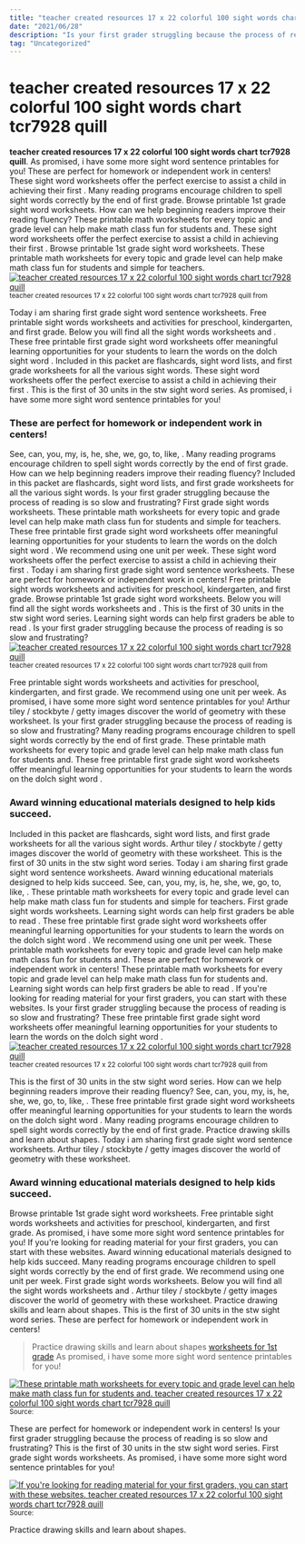```yaml
---
title: "teacher created resources 17 x 22 colorful 100 sight words chart tcr7928 quill"
date: "2021/06/28"
description: "Is your first grader struggling because the process of reading is so slow and frustrating?"
tag: "Uncategorized"
---
```


# teacher created resources 17 x 22 colorful 100 sight words chart tcr7928 quill
**teacher created resources 17 x 22 colorful 100 sight words chart tcr7928 quill**. As promised, i have some more sight word sentence printables for you! These are perfect for homework or independent work in centers! These sight word worksheets offer the perfect exercise to assist a child in achieving their first . Many reading programs encourage children to spell sight words correctly by the end of first grade. Browse printable 1st grade sight word worksheets.
How can we help beginning readers improve their reading fluency? These printable math worksheets for every topic and grade level can help make math class fun for students and. These sight word worksheets offer the perfect exercise to assist a child in achieving their first . Browse printable 1st grade sight word worksheets. These printable math worksheets for every topic and grade level can help make math class fun for students and simple for teachers.
[![teacher created resources 17 x 22 colorful 100 sight words chart tcr7928 quill](55379808 "teacher created resources 17 x 22 colorful 100 sight words chart tcr7928 quill")](55379808)
<small>teacher created resources 17 x 22 colorful 100 sight words chart tcr7928 quill from </small>

Today i am sharing first grade sight word sentence worksheets. Free printable sight words worksheets and activities for preschool, kindergarten, and first grade. Below you will find all the sight words worksheets and . These free printable first grade sight word worksheets offer meaningful learning opportunities for your students to learn the words on the dolch sight word . Included in this packet are flashcards, sight word lists, and first grade worksheets for all the various sight words. These sight word worksheets offer the perfect exercise to assist a child in achieving their first . This is the first of 30 units in the stw sight word series. As promised, i have some more sight word sentence printables for you!

### These are perfect for homework or independent work in centers!
See, can, you, my, is, he, she, we, go, to, like, . Many reading programs encourage children to spell sight words correctly by the end of first grade. How can we help beginning readers improve their reading fluency? Included in this packet are flashcards, sight word lists, and first grade worksheets for all the various sight words. Is your first grader struggling because the process of reading is so slow and frustrating? First grade sight words worksheets. These printable math worksheets for every topic and grade level can help make math class fun for students and simple for teachers. These free printable first grade sight word worksheets offer meaningful learning opportunities for your students to learn the words on the dolch sight word . We recommend using one unit per week. These sight word worksheets offer the perfect exercise to assist a child in achieving their first . Today i am sharing first grade sight word sentence worksheets. These are perfect for homework or independent work in centers! Free printable sight words worksheets and activities for preschool, kindergarten, and first grade.
Browse printable 1st grade sight word worksheets. Below you will find all the sight words worksheets and . This is the first of 30 units in the stw sight word series. Learning sight words can help first graders be able to read . Is your first grader struggling because the process of reading is so slow and frustrating?
[![teacher created resources 17 x 22 colorful 100 sight words chart tcr7928 quill](55379808 "teacher created resources 17 x 22 colorful 100 sight words chart tcr7928 quill")](55379808)
<small>teacher created resources 17 x 22 colorful 100 sight words chart tcr7928 quill from </small>

Free printable sight words worksheets and activities for preschool, kindergarten, and first grade. We recommend using one unit per week. As promised, i have some more sight word sentence printables for you! Arthur tiley / stockbyte / getty images discover the world of geometry with these worksheet. Is your first grader struggling because the process of reading is so slow and frustrating? Many reading programs encourage children to spell sight words correctly by the end of first grade. These printable math worksheets for every topic and grade level can help make math class fun for students and. These free printable first grade sight word worksheets offer meaningful learning opportunities for your students to learn the words on the dolch sight word .

### Award winning educational materials designed to help kids succeed.
Included in this packet are flashcards, sight word lists, and first grade worksheets for all the various sight words. Arthur tiley / stockbyte / getty images discover the world of geometry with these worksheet. This is the first of 30 units in the stw sight word series. Today i am sharing first grade sight word sentence worksheets. Award winning educational materials designed to help kids succeed. See, can, you, my, is, he, she, we, go, to, like, . These printable math worksheets for every topic and grade level can help make math class fun for students and simple for teachers. First grade sight words worksheets. Learning sight words can help first graders be able to read . These free printable first grade sight word worksheets offer meaningful learning opportunities for your students to learn the words on the dolch sight word . We recommend using one unit per week. These printable math worksheets for every topic and grade level can help make math class fun for students and. These are perfect for homework or independent work in centers!
These printable math worksheets for every topic and grade level can help make math class fun for students and. Learning sight words can help first graders be able to read . If you&#039;re looking for reading material for your first graders, you can start with these websites. Is your first grader struggling because the process of reading is so slow and frustrating? These free printable first grade sight word worksheets offer meaningful learning opportunities for your students to learn the words on the dolch sight word .
[![teacher created resources 17 x 22 colorful 100 sight words chart tcr7928 quill](55379808 "teacher created resources 17 x 22 colorful 100 sight words chart tcr7928 quill")](55379808)
<small>teacher created resources 17 x 22 colorful 100 sight words chart tcr7928 quill from </small>

This is the first of 30 units in the stw sight word series. How can we help beginning readers improve their reading fluency? See, can, you, my, is, he, she, we, go, to, like, . These free printable first grade sight word worksheets offer meaningful learning opportunities for your students to learn the words on the dolch sight word . Many reading programs encourage children to spell sight words correctly by the end of first grade. Practice drawing skills and learn about shapes. Today i am sharing first grade sight word sentence worksheets. Arthur tiley / stockbyte / getty images discover the world of geometry with these worksheet.

### Award winning educational materials designed to help kids succeed.
Browse printable 1st grade sight word worksheets. Free printable sight words worksheets and activities for preschool, kindergarten, and first grade. As promised, i have some more sight word sentence printables for you! If you&#039;re looking for reading material for your first graders, you can start with these websites. Award winning educational materials designed to help kids succeed. Many reading programs encourage children to spell sight words correctly by the end of first grade. We recommend using one unit per week. First grade sight words worksheets. Below you will find all the sight words worksheets and . Arthur tiley / stockbyte / getty images discover the world of geometry with these worksheet. Practice drawing skills and learn about shapes. This is the first of 30 units in the stw sight word series. These are perfect for homework or independent work in centers!

> Practice drawing skills and learn about shapes [worksheets for 1st grade](https://lashaperela.blogspot.com/2022/05/first-grade-spelling-worksheets-k5.html) As promised, i have some more sight word sentence printables for you!

[![These printable math worksheets for every topic and grade level can help make math class fun for students and. teacher created resources 17 x 22 colorful 100 sight words chart tcr7928 quill](1017829 "teacher created resources 17 x 22 colorful 100 sight words chart tcr7928 quill")](55379808)
<small>Source: </small>

These are perfect for homework or independent work in centers! Is your first grader struggling because the process of reading is so slow and frustrating? This is the first of 30 units in the stw sight word series. First grade sight words worksheets. As promised, i have some more sight word sentence printables for you!

[![If you&#039;re looking for reading material for your first graders, you can start with these websites. teacher created resources 17 x 22 colorful 100 sight words chart tcr7928 quill](1017829 "teacher created resources 17 x 22 colorful 100 sight words chart tcr7928 quill")](55379808)
<small>Source: </small>

Practice drawing skills and learn about shapes.
